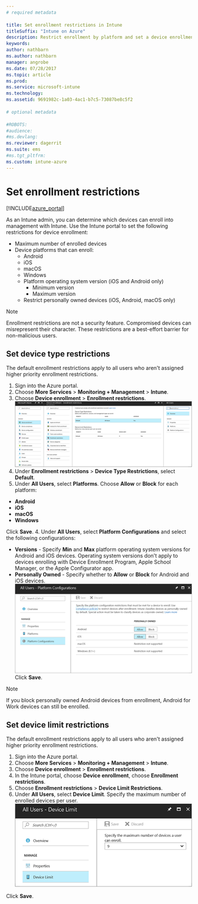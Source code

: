 ```yaml
---
# required metadata

title: Set enrollment restrictions in Intune
titleSuffix: "Intune on Azure"
description: Restrict enrollment by platform and set a device enrollment limit in Intune. "
keywords:
author: nathbarn
ms.author: nathbarn
manager: angrobe
ms.date: 07/28/2017
ms.topic: article
ms.prod:
ms.service: microsoft-intune
ms.technology:
ms.assetid: 9691982c-1a03-4ac1-b7c5-73087be8c5f2

# optional metadata

#ROBOTS:
#audience:
#ms.devlang:
ms.reviewer: dagerrit
ms.suite: ems
#ms.tgt_pltfrm:
ms.custom: intune-azure
---
```


# Set enrollment restrictions

[!INCLUDE[azure_portal](./includes/azure_portal.md)]

As an Intune admin, you can determine which devices can enroll into management with Intune. Use the Intune portal to set the following restrictions for device enrollment:

- Maximum number of enrolled devices
- Device platforms that can enroll:
  - Android
  - iOS
  - macOS
  - Windows
  - Platform operating system version (iOS and Android only)
    - Minimum version
    - Maximum version
  - Restrict personally owned devices (iOS, Android, macOS only)

>[!NOTE]
>Enrollment restrictions are not a security feature. Compromised devices can misrepresent their character. These restrictions are a best-effort barrier for non-malicious users.

## Set device type restrictions
The default enrollment restrictions apply to all users who aren't assigned higher priority enrollment restrictions.  
1. Sign into the Azure portal.
2. Choose **More Services** > **Monitoring + Management** > **Intune**.
3. Choose **Device enrollment** > **Enrollment restrictions**.
![Screenshot of the device restrictions workspace with the default device type restrictions and device limit restrictions.](media/device-restrictions-set-default.png)
2. Under **Enrollment restrictions** > **Device Type Restrictions**, select **Default**.
3. Under **All Users**, select **Platforms**. Choose **Allow** or **Block** for each platform:
  - **Android**
  - **iOS**
  - **macOS**
  - **Windows**

  Click **Save**.
4. Under **All Users**, select **Platform Configurations** and select the following configurations:
  - **Versions** - Specify **Min** and **Max** platform operating system versions for Android and iOS devices. Operating system versions don't apply to devices enrolling with Device Enrollment Program, Apple School Manager, or the Apple Configurator app.
  - **Personally Owned** - Specify whether to **Allow** or **Block** for Android and iOS devices.
  ![Screenshot of the device restrictions workspace with the default device platform configurations showing personally owned settings configured.](media/device-restrictions-platform-configurations.png)
  Click **Save**.

>[!NOTE]
>If you block personally owned Android devices from enrollment, Android for Work devices can still be enrolled.

## Set device limit restrictions
The default enrollment restrictions apply to all users who aren't assigned higher priority enrollment restrictions.  
1. Sign into the Azure portal.
2. Choose **More Services** > **Monitoring + Management** > **Intune**.
3. Choose **Device enrollment** > **Enrollment restrictions**.
4. In the Intune portal, choose **Device enrollment**, choose **Enrollment restrictions**.
5. Choose **Enrollment restrictions** > **Device Limit Restrictions**.
6. Under **All Users**, select **Device Limit**. Specify the maximum number of enrolled devices per user.  
![Screenshot of the device limit restrictions blade with the device limit restrictions.](./media/device-restrictions-limit.png)

  Click **Save**.
